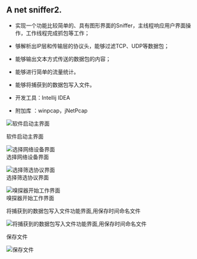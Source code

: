 ## A net sniffer2.
- 实现一个功能比较简单的、具有图形界面的Sniffer，主线程响应用户界面操作，工作线程完成抓包等工作；
- 够解析出IP层和传输层的协议头，能够过滤TCP、UDP等数据包；
- 能够输出文本方式传送的数据包的内容；
- 能够进行简单的流量统计。
- 能够将捕获到的数据包写入文件。

- 开发工具：Intellij IDEA
- 附加库  ：winpcap，jNetPcap

![软件启动主界面](https://github.com/gyhua96/Sniffer/raw/master/screen-shots/main.png)  

软件启动主界面  
  
  
![选择网络设备界面](https://github.com/gyhua96/Sniffer/raw/master/screen-shots/interface.png)  
  选择网络设备界面  
  
![选择筛选协议界面](https://github.com/gyhua96/Sniffer/raw/master/screen-shots/flitter.png)  
选择筛选协议界面  
  
![嗅探器开始工作界面](https://github.com/gyhua96/Sniffer/raw/master/screen-shots/working.png)  
嗅探器开始工作界面  

将捕获到的数据包写入文件功能界面,用保存时间命名文件

![将捕获到的数据包写入文件功能界面,用保存时间命名文件](https://github.com/cheng-github/Sniffer/blob/master/screen-shots/save1.PNG)

保存文件

![保存文件](https://github.com/cheng-github/Sniffer/blob/master/screen-shots/save2.PNG)

